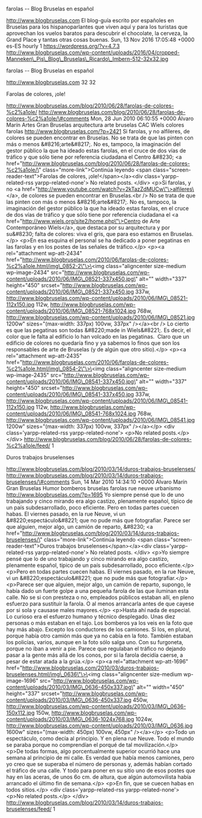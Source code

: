 farolas -- Blog Bruselas en español

http://www.blogbruselas.com El blog-guía escrito por españoles en
Bruselas para los hispanoparlantes que viven aquí y para los turistas
que aprovechan los vuelos baratos para descubrir el chocolate, la
cerveza, la Grand Place y tantas otras cosas buenas. Sun, 13 Nov 2016
17:05:48 +0000 es-ES hourly 1 https://wordpress.org/?v=4.7.3
http://www.blogbruselas.com/wp-content/uploads/2016/04/cropped-Manneken\_Pis\_Blog\_Bruselas\_Ricardo\_Imbern-512-32x32.jpg

farolas -- Blog Bruselas en español

http://www.blogbruselas.com 32 32

Farolas de colores, ¡ole!

http://www.blogbruselas.com/blog/2010/06/28/farolas-de-colores-%c2%a1ole/
http://www.blogbruselas.com/blog/2010/06/28/farolas-de-colores-%c2%a1ole/\#comments
Mon, 28 Jun 2010 06:10:55 +0000 Álvaro Marín Artes Gran Bruselas
arquitectura arte bruselas CAC Wiels colores farolas
http://www.blogbruselas.com/?p=2421 Si farolas, y no alfileres, de
colores se pueden encontrar en Bruselas. No se trata de que las pinten
con más o menos &\#8216;arte&\#8217;. No es, tampoco, la imaginación del
gestor público la que ha ideado estas farolas, en el cruce de dos vías
de tráfico y que sólo tiene por referencia ciudadana el Centro &\#8230;
\<a
href=\"http://www.blogbruselas.com/blog/2010/06/28/farolas-de-colores-%c2%a1ole/\"
class=\"more-link\"\>Continúa leyendo \<span
class=\"screen-reader-text\"\>Farolas de colores,
¡ole!\</span\>\</a\>\<div class=\'yarpp-related-rss
yarpp-related-none\'\> No related posts. \</div\> \<p\>Si farolas, y no
\<a
href=\"http://www.youtube.com/watch?v=2kTazZdMUCw\"\>alfileres\</a\>, de
colores se pueden encontrar en Bruselas.\<br /\> No se trata de que las
pinten con más o menos &\#8216;arte&\#8217;. No es, tampoco, la
imaginación del gestor público la que ha ideado estas farolas, en el
cruce de dos vías de tráfico y que sólo tiene por referencia ciudadana
el \<a href=\"http://www.wiels.org/site2/home.php\"\>Centro de Arte
Contemporáneo Wiels\</a\>, que destaca por su arquitectura y por
su&\#8230; falta de colores: viva el gris, que para eso estamos en
Bruselas.\</p\> \<p\>En esa esquina el personal se ha dedicado a poner
pegatinas en las farolas y en los postes de las señales de
tráfico.\</p\> \<p\>\<a rel=\"attachment wp-att-2434\"
href=\"http://www.blogbruselas.com/2010/06/farolas-de-colores-%c2%a1ole.html/img\_0852-2\"\>\<img
class=\"aligncenter size-medium wp-image-2434\"
src=\"http://www.blogbruselas.com/wp-content/uploads/2010/06/IMG\_08521-337x450.jpg\"
alt=\"\" width=\"337\" height=\"450\"
srcset=\"http://www.blogbruselas.com/wp-content/uploads/2010/06/IMG\_08521-337x450.jpg
337w,
http://www.blogbruselas.com/wp-content/uploads/2010/06/IMG\_08521-112x150.jpg
112w,
http://www.blogbruselas.com/wp-content/uploads/2010/06/IMG\_08521-768x1024.jpg
768w,
http://www.blogbruselas.com/wp-content/uploads/2010/06/IMG\_08521.jpg
1200w\" sizes=\"(max-width: 337px) 100vw, 337px\" /\>\</a\>\<br /\> Lo
cierto es que las pegatinas son todas &\#8220;made in Wiels&\#8221;. Es
decir, el color que le falta al edificio lo han volcado en las
pegatinas.  Claro que un edificio de colores no quedaría fino y ya
sabemos lo finos que son los responsables de arte de Bruselas (y de
algún que otro sitio).\</p\> \<p\>\<a rel=\"attachment wp-att-2435\"
href=\"http://www.blogbruselas.com/2010/06/farolas-de-colores-%c2%a1ole.html/img\_0854-2\"\>\<img
class=\"aligncenter size-medium wp-image-2435\"
src=\"http://www.blogbruselas.com/wp-content/uploads/2010/06/IMG\_08541-337x450.jpg\"
alt=\"\" width=\"337\" height=\"450\"
srcset=\"http://www.blogbruselas.com/wp-content/uploads/2010/06/IMG\_08541-337x450.jpg
337w,
http://www.blogbruselas.com/wp-content/uploads/2010/06/IMG\_08541-112x150.jpg
112w,
http://www.blogbruselas.com/wp-content/uploads/2010/06/IMG\_08541-768x1024.jpg
768w,
http://www.blogbruselas.com/wp-content/uploads/2010/06/IMG\_08541.jpg
1200w\" sizes=\"(max-width: 337px) 100vw, 337px\" /\>\</a\>\</p\> \<div
class=\'yarpp-related-rss yarpp-related-none\'\> \<p\>No related
posts.\</p\> \</div\>
http://www.blogbruselas.com/blog/2010/06/28/farolas-de-colores-%c2%a1ole/feed/
1

Duros trabajos bruselenses

http://www.blogbruselas.com/blog/2010/03/14/duros-trabajos-bruselenses/
http://www.blogbruselas.com/blog/2010/03/14/duros-trabajos-bruselenses/\#comments
Sun, 14 Mar 2010 14:34:10 +0000 Álvaro Marín Gran Bruselas Humor
bomberos bruselas farolas rue neuve urbanismo
http://www.blogbruselas.com/?p=1695 Yo siempre pensé que lo de uno
trabajando y cinco mirando era algo castizo, plenamente español, típico
de un país subdesarrollado, poco eficiente. Pero en todas partes cuecen
habas. El viernes pasado, en la rue Neuve, vi un
&\#8220;espectáculo&\#8221; que no pude más que fotografiar. Parece ser
que alguien, mejor algo, un camión de reparto, &\#8230; \<a
href=\"http://www.blogbruselas.com/blog/2010/03/14/duros-trabajos-bruselenses/\"
class=\"more-link\"\>Continúa leyendo \<span
class=\"screen-reader-text\"\>Duros trabajos
bruselenses\</span\>\</a\>\<div class=\'yarpp-related-rss
yarpp-related-none\'\> No related posts. \</div\> \<p\>Yo siempre pensé
que lo de uno trabajando y cinco mirando era algo castizo, plenamente
español, típico de un país subdesarrollado, poco eficiente.\</p\>
\<p\>Pero en todas partes cuecen habas. El viernes pasado, en la rue
Neuve, vi un &\#8220;espectáculo&\#8221; que no pude más que
fotografiar.\</p\> \<p\>Parece ser que alguien, mejor algo, un camión de
reparto, supongo, le había dado un fuerte golpe a una pequeña farola de
las que iluminan esta calle. No se si con presteza o no, empleados
públicos estaban allí, en pleno esfuerzo para sustituir la farola. O al
menos arrancarla antes de que cayese por si sola y causase males
mayores.\</p\> \<p\>Hasta ahí nada de especial. Lo curioso era el
esfuerzo humano y técnico desplegado. Unas diez personas o más estaban
en el tajo. Los bomberos ya los veis en la foto que hay más abajo.
Excepto los conductores de los camiones. Si los, en plural, porque había
otro camión más que ya no cabía en la foto. También estaban los
policías, varios, aunque en la foto sólo salga uno. Con su furgoneta,
porque no iban a venir a pie. Parece que regulaban el tráfico no dejando
pasar a la gente más allá de los conos, por si la farola decidía caerse,
a pesar de estar atada a la grúa.\</p\> \<p\>\<a rel=\"attachment
wp-att-1696\"
href=\"http://www.blogbruselas.com/2010/03/duros-trabajos-bruselenses.html/img\_0636\"\>\<img
class=\"aligncenter size-medium wp-image-1696\"
src=\"http://www.blogbruselas.com/wp-content/uploads/2010/03/IMG\_0636-450x337.jpg\"
alt=\"\" width=\"450\" height=\"337\"
srcset=\"http://www.blogbruselas.com/wp-content/uploads/2010/03/IMG\_0636-450x337.jpg
450w,
http://www.blogbruselas.com/wp-content/uploads/2010/03/IMG\_0636-150x112.jpg
150w,
http://www.blogbruselas.com/wp-content/uploads/2010/03/IMG\_0636-1024x768.jpg
1024w,
http://www.blogbruselas.com/wp-content/uploads/2010/03/IMG\_0636.jpg
1600w\" sizes=\"(max-width: 450px) 100vw, 450px\" /\>\</a\>\</p\>
\<p\>Todo un espectáculo, como decía al principio. Y en plena rue Neuve.
Todo el mundo se paraba porque no comprendían el porqué de tal
movilización.\</p\> \<p\>De todas formas, algo porcentualmente superior
ocurrió hace una semana al principio de mi calle. Es verdad que había
menos camiones, pero yo creo que se superaba el número de personas y,
además habían cortado el tráfico de una calle. Y todo para poner en su
sitio uno de esos postes que hay en las aceras, de unos 6o cm. de
altura, que algún automovilista había arrancado el último fin de
semana.\</p\> \<p\>En fin, que se cuecen habas en todos sitios.\</p\>
\<div class=\'yarpp-related-rss yarpp-related-none\'\> \<p\>No related
posts.\</p\> \</div\>
http://www.blogbruselas.com/blog/2010/03/14/duros-trabajos-bruselenses/feed/
1
